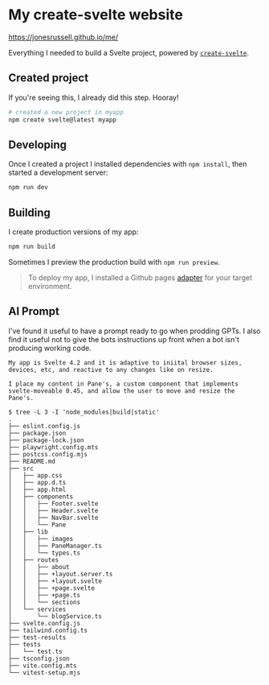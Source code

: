 # My create-svelte website

https://jonesrussell.github.io/me/

Everything I needed to build a Svelte project, powered by [`create-svelte`](https://github.com/sveltejs/kit/tree/main/packages/create-svelte).

## Created project

If you're seeing this, I already did this step. Hooray!

```bash
# created a new project in myapp
npm create svelte@latest myapp
```

## Developing

Once I created a project I installed dependencies with `npm install`, then started a development server:

```bash
npm run dev
```

## Building

I create production versions of my app:

```bash
npm run build
```

Sometimes I preview the production build with `npm run preview`.

> To deploy my app, I installed a Github pages [adapter](https://www.sveltesociety.dev/packages?category=sveltekit-adapters#svelte-adapter-github) for your target environment.

## AI Prompt
I've found it useful to have a prompt ready to go when prodding GPTs. I also find it useful not to give the bots instructions up front when a bot isn't producing working code.

```
My app is Svelte 4.2 and it is adaptive to iniital browser sizes, devices, etc, and reactive to any changes like on resize.

I place my content in Pane's, a custom component that implements svelte-moveable 0.45, and allow the user to move and resize the Pane's.

$ tree -L 3 -I 'node_modules|build|static'
.
├── eslint.config.js
├── package.json
├── package-lock.json
├── playwright.config.mts
├── postcss.config.mjs
├── README.md
├── src
│   ├── app.css
│   ├── app.d.ts
│   ├── app.html
│   ├── components
│   │   ├── Footer.svelte
│   │   ├── Header.svelte
│   │   ├── NavBar.svelte
│   │   └── Pane
│   ├── lib
│   │   ├── images
│   │   ├── PaneManager.ts
│   │   └── types.ts
│   ├── routes
│   │   ├── about
│   │   ├── +layout.server.ts
│   │   ├── +layout.svelte
│   │   ├── +page.svelte
│   │   ├── +page.ts
│   │   └── sections
│   └── services
│       └── blogService.ts
├── svelte.config.js
├── tailwind.config.ts
├── test-results
├── tests
│   └── test.ts
├── tsconfig.json
├── vite.config.mts
└── vitest-setup.mjs
```
